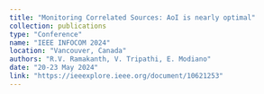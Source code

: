 ```yaml
---
title: "Monitoring Correlated Sources: AoI is nearly optimal"
collection: publications
type: "Conference"
name: "IEEE INFOCOM 2024"
location: "Vancouver, Canada"
authors: "R.V. Ramakanth, V. Tripathi, E. Modiano"
date: "20-23 May 2024"
link: "https://ieeexplore.ieee.org/document/10621253"
---
```




